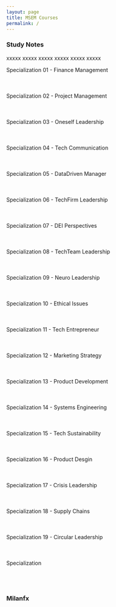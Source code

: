 ```yaml
---
layout: page
title: MSEM Courses
permalink: /
---
```


<h3>Study Notes</h3>

xxxxx xxxxx xxxxx xxxxx xxxxx xxxxx

<div>
  <span class="btn spec1"><span class="btn spec2">Specialization 01 - Finance Management</span>
  <br>
  <a href="/05-MSEM-Courses/MSEM01/" class="btn box1"><br></a>
  <a href="/05-MSEM-Courses/MSEM02/" class="btn box2"><br></a>
  <a href="/05-MSEM-Courses/MSEM03/" class="btn box3"><br></a>
  </span>
  <span class="btn spec1"><span class="btn spec2">Specialization 02 - Project Management</span>
  <br>
  <a href="/05-MSEM-Courses/MSEM04/" class="btn box1"><br></a>
  <a href="/05-MSEM-Courses/MSEM05/" class="btn box2"><br></a>
  <a href="/05-MSEM-Courses/MSEM06/" class="btn box2"><br></a>
  </span>
</div>

<div>
  <span class="btn spec1"><span class="btn spec2">Specialization 03 - Oneself Leadership</span>
  <br>
  <a href="/05-MSEM-Courses/MSEM07/" class="btn box1"><br></a>
  <a href="/05-MSEM-Courses/MSEM08/" class="btn box2"><br></a>
  <a href="/05-MSEM-Courses/MSEM09/" class="btn box3"><br></a>
  </span>
  <span class="btn spec1"><span class="btn spec2">Specialization 04 - Tech Communication</span>
  <br>
  <a href="/05-MSEM-Courses/MSEM10/" class="btn box1"><br></a>
  <a href="/05-MSEM-Courses/MSEM11/" class="btn box2"><br></a>
  <a href="/05-MSEM-Courses/MSEM12/" class="btn box3"><br></a>
  </span>
</div>

<div>
  <span class="btn spec1"><span class="btn spec2">Specialization 05 - DataDriven Manager</span>
  <br>
  <a href="/05-MSEM-Courses/MSEM13/" class="btn box1"><br></a>
  <a href="/05-MSEM-Courses/MSEM14/" class="btn box2"><br></a>
  <a href="/05-MSEM-Courses/MSEM15/" class="btn box3"><br></a>
  </span>
  <span class="btn spec1"><span class="btn spec2">Specialization 06 - TechFirm Leadership</span>
  <br>
  <a href="/05-MSEM-Courses/MSEM16/" class="btn box1"><br></a>
  <a href="/05-MSEM-Courses/MSEM17/" class="btn box2"><br></a>
  <a href="/05-MSEM-Courses/MSEM18/" class="btn box3"><br></a>
  </span>
</div>

<div>
  <span class="btn spec1"><span class="btn spec2">Specialization 07 - DEI Perspectives</span>
  <br>
  <a href="/05-MSEM-Courses/MSEM19/" class="btn box1"><br></a>
  <a href="/05-MSEM-Courses/MSEM20/" class="btn box2"><br></a>
  <a href="/05-MSEM-Courses/MSEM21/" class="btn box3"><br></a>
  </span>
  <span class="btn spec1"><span class="btn spec2">Specialization 08 - TechTeam Leadership</span>
  <br>
  <a href="/05-MSEM-Courses/MSEM22/" class="btn box1"><br></a>
  <a href="/05-MSEM-Courses/MSEM23/" class="btn box2"><br></a>
  <a href="/05-MSEM-Courses/MSEM24/" class="btn box3"><br></a>
  </span>
</div>

<div>
  <span class="btn spec1"><span class="btn spec2">Specialization 09 - Neuro Leadership</span>
  <br>
  <a href="/05-MSEM-Courses/MSEM25/" class="btn box1"><br></a>
  <a href="/05-MSEM-Courses/MSEM26/" class="btn box2"><br></a>
  <a href="/05-MSEM-Courses/MSEM27/" class="btn box3"><br></a>
  </span>
  <span class="btn spec1"><span class="btn spec2">Specialization 10 - Ethical Issues</span>
  <br>
  <a href="/05-MSEM-Courses/MSEM28/" class="btn box1"><br></a>
  <a href="/05-MSEM-Courses/MSEM29/" class="btn box2"><br></a>
  <a href="/05-MSEM-Courses/MSEM30/" class="btn box3"><br></a>
  </span>
</div>

<div>
  <span class="btn spec1"><span class="btn spec2">Specialization 11 - Tech Entrepreneur</span>
  <br>
  <a href="/05-MSEM-Courses/MSEM31/" class="btn box1"><br></a>
  <a href="/05-MSEM-Courses/MSEM32/" class="btn box2"><br></a>
  <a href="/05-MSEM-Courses/MSEM33/" class="btn box3"><br></a>
  </span>
  <span class="btn spec1"><span class="btn spec2">Specialization 12 - Marketing Strategy</span>
  <br>
  <a href="/05-MSEM-Courses/MSEM34/" class="btn box1"><br></a>
  <a href="/05-MSEM-Courses/MSEM35/" class="btn box2"><br></a>
  <a href="/05-MSEM-Courses/MSEM36/" class="btn box3"><br></a>
  </span>
</div>

<div>
  <span class="btn spec1"><span class="btn spec2">Specialization 13 - Product Development</span>
  <br>
  <a href="/05-MSEM-Courses/MSEM37/" class="btn box1"><br></a>
  <a href="/05-MSEM-Courses/MSEM38/" class="btn box2"><br></a>
  <a href="/05-MSEM-Courses/MSEM39/" class="btn box3"><br></a>
  </span>
  <span class="btn spec1"><span class="btn spec2">Specialization 14 - Systems Engineering</span>
  <br>
  <a href="/05-MSEM-Courses/MSEM40/" class="btn box1"><br></a>
  <a href="/05-MSEM-Courses/MSEM41/" class="btn box2"><br></a>
  <a href="/05-MSEM-Courses/MSEM42/" class="btn box3"><br></a>
  </span>
</div>

<div>
  <span class="btn spec1"><span class="btn spec2">Specialization 15 - Tech Sustainability</span>
  <br>
  <a href="/05-MSEM-Courses/MSEM43/" class="btn box1"><br></a>
  <a href="/05-MSEM-Courses/MSEM44/" class="btn box2"><br></a>
  <a href="/05-MSEM-Courses/MSEM45/" class="btn box3"><br></a>
  </span>
  <span class="btn spec1"><span class="btn spec2">Specialization 16 - Product Desgin</span>
  <br>
  <a href="/05-MSEM-Courses/MSEM46/" class="btn box1"><br></a>
  <a href="/05-MSEM-Courses/MSEM47/" class="btn box2"><br></a>
  <a href="/05-MSEM-Courses/MSEM48/" class="btn box3"><br></a>
  </span>
</div>

<div>
  <span class="btn spec1"><span class="btn spec2">Specialization 17 - Crisis Leadership</span>
  <br>
  <a href="/05-MSEM-Courses/MSEM49/" class="btn box1"><br></a>
  <a href="/05-MSEM-Courses/MSEM50/" class="btn box2"><br></a>
  <a href="/05-MSEM-Courses/MSEM51/" class="btn box3"><br></a>
  </span>
  <span class="btn spec1"><span class="btn spec2">Specialization 18 - Supply Chains</span>
  <br>
  <a href="/05-MSEM-Courses/MSEM52/" class="btn box1"><br></a>
  <a href="/05-MSEM-Courses/MSEM53/" class="btn box2"><br></a>
  <a href="/05-MSEM-Courses/MSEM54/" class="btn box3"><br></a>
  </span>
</div>

<div>
  <span class="btn spec1"><span class="btn spec2">Specialization 19 - Circular Leadership</span>
  <br>
  <a href="/05-MSEM-Courses/MSEM55/" class="btn box1"><br></a>
  <a href="/05-MSEM-Courses/MSEM56/" class="btn box2"><br></a>
  <a href="/05-MSEM-Courses/MSEM57/" class="btn box3"><br></a>
  </span>
  <span class="btn spec1"><span class="btn spec2">Specialization</span>
  <br>
  <a href="" class="btn box1"><br></a>
  <a href="" class="btn box2"><br></a>
  <a href="" class="btn box3"><br></a>
  </span>
</div>

<h3>Milanfx</h3>

